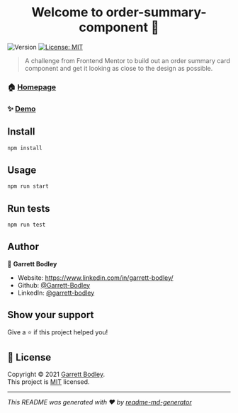 <h1 align="center">Welcome to order-summary-component 👋</h1>
<p>
  <img alt="Version" src="https://img.shields.io/badge/version-0.1.0-blue.svg?cacheSeconds=2592000" />
  <a href="www.license.com" target="_blank">
    <img alt="License: MIT" src="https://img.shields.io/badge/License-MIT-yellow.svg" />
  </a>
</p>

> A challenge from Frontend Mentor  to build out an order summary card component and get it looking as close to the design as possible.

### 🏠 [Homepage](https://www.frontendmentor.io/solutions/order-summary-component-wcomplex-shadows-and-animated-attribution-9EaCGKLti)

### ✨ [Demo](https://xenodochial-thompson-79205a.netlify.app/)

## Install

```sh
npm install
```

## Usage

```sh
npm run start
```

## Run tests

```sh
npm run test
```

## Author

👤 **Garrett Bodley**

* Website: https://www.linkedin.com/in/garrett-bodley/
* Github: [@Garrett-Bodley](https://github.com/Garrett-Bodley)
* LinkedIn: [@garrett-bodley](https://linkedin.com/in/garrett-bodley)

## Show your support

Give a ⭐️ if this project helped you!

## 📝 License

Copyright © 2021 [Garrett Bodley](https://github.com/Garrett-Bodley).<br />
This project is [MIT](https://github.com/Garrett-Bodley/order-summary-component/blob/main/LICENSE) licensed.

***
_This README was generated with ❤️ by [readme-md-generator](https://github.com/kefranabg/readme-md-generator)_